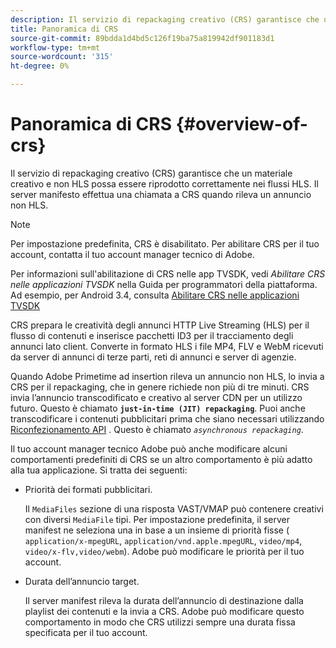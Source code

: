 ```yaml
---
description: Il servizio di repackaging creativo (CRS) garantisce che un materiale creativo e non HLS possa essere riprodotto correttamente nei flussi HLS. Il server manifesto effettua una chiamata a CRS quando rileva un annuncio non HLS.
title: Panoramica di CRS
source-git-commit: 89bdda1d4bd5c126f19ba75a819942df901183d1
workflow-type: tm+mt
source-wordcount: '315'
ht-degree: 0%

---
```



# Panoramica di CRS {#overview-of-crs}

Il servizio di repackaging creativo (CRS) garantisce che un materiale creativo e non HLS possa essere riprodotto correttamente nei flussi HLS. Il server manifesto effettua una chiamata a CRS quando rileva un annuncio non HLS.

>[!NOTE]
>
>Per impostazione predefinita, CRS è disabilitato. Per abilitare CRS per il tuo account, contatta il tuo account manager tecnico di Adobe.
>
>Per informazioni sull&#39;abilitazione di CRS nelle app TVSDK, vedi *Abilitare CRS nelle applicazioni TVSDK* nella Guida per programmatori della piattaforma. Ad esempio, per Android 3.4, consulta [Abilitare CRS nelle applicazioni TVSDK](../../programming/tvsdk-3x-android-prog/android-3x-advertising/ad-insertion/ad-transcoding/android-3x-ad-transcoding.md)

CRS prepara le creatività degli annunci HTTP Live Streaming (HLS) per il flusso di contenuti e inserisce pacchetti ID3 per il tracciamento degli annunci lato client. Converte in formato HLS i file MP4, FLV e WebM ricevuti da server di annunci di terze parti, reti di annunci e server di agenzie.

Quando Adobe Primetime ad insertion rileva un annuncio non HLS, lo invia a CRS per il repackaging, che in genere richiede non più di tre minuti. CRS invia l’annuncio transcodificato e creativo al server CDN per un utilizzo futuro. Questo è chiamato **`just-in-time (JIT) repackaging`**. Puoi anche transcodificare i contenuti pubblicitari prima che siano necessari utilizzando  [Riconfezionamento API](../../primetime-ad-insertion/~old-creative-repackaging-service/api-repackage.md) . Questo è chiamato *`asynchronous repackaging`*.

Il tuo account manager tecnico Adobe può anche modificare alcuni comportamenti predefiniti di CRS se un altro comportamento è più adatto alla tua applicazione. Si tratta dei seguenti:

* Priorità dei formati pubblicitari.

   Il `MediaFiles` sezione di una risposta VAST/VMAP può contenere creativi con diversi `MediaFile` tipi. Per impostazione predefinita, il server manifest ne seleziona una in base a un insieme di priorità fisse ( `application/x-mpegURL`, `application/vnd.apple.mpegURL`, `video/mp4`, `video/x-flv,video/webm`). Adobe può modificare le priorità per il tuo account.
* Durata dell’annuncio target.

   Il server manifest rileva la durata dell’annuncio di destinazione dalla playlist dei contenuti e la invia a CRS. Adobe può modificare questo comportamento in modo che CRS utilizzi sempre una durata fissa specificata per il tuo account.
